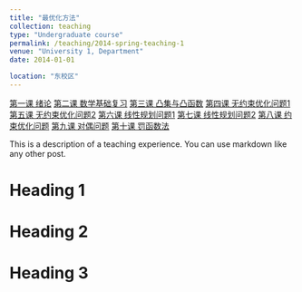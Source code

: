 ```yaml
---
title: "最优化方法"
collection: teaching
type: "Undergraduate course"
permalink: /teaching/2014-spring-teaching-1
venue: "University 1, Department"
date: 2014-01-01

location: "东校区"
---
```


[第一课 绪论](http://zhaiweixin.github.io/files/optimizationmethod/lecture_note_0[1].pdf)
[第二课 数学基础复习](http://zhaiweixin.github.io/files/optimizationmethod/lecture_note_1[1].pdf)
[第三课 凸集与凸函数](http://zhaiweixin.github.io/files/optimizationmethod/lecture_note_2[1].pdf)
[第四课 无约束优化问题1](http://zhaiweixin.github.io/files/optimizationmethod/lecture_note_3[1].pdf)
[第五课 无约束优化问题2](http://zhaiweixin.github.io/files/optimizationmethod/lecture_note_4[1].pdf)
[第六课 线性规划问题1](http://zhaiweixin.github.io/files/optimizationmethod/lecture_note_5[1].pdf)
[第七课 线性规划问题2](http://zhaiweixin.github.io/files/optimizationmethod/lecture_note_6[1].pdf)
[第八课 约束优化问题](http://zhaiweixin.github.io/files/optimizationmethod/lecture_note_7[1].pdf)
[第九课 对偶问题](http://zhaiweixin.github.io/files/optimizationmethod/lecture_note_8[1].pdf)
[第十课 罚函数法](http://zhaiweixin.github.io/files/optimizationmethod/lecture_note_9[1].pdf)

This is a description of a teaching experience. You can use markdown like any other post.

Heading 1
======

Heading 2
======

Heading 3
======


